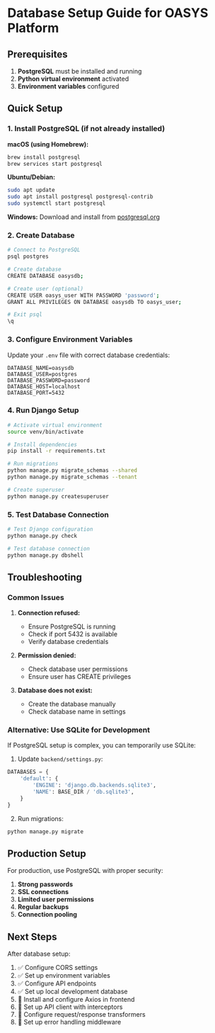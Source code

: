# Database Setup Guide for OASYS Platform

## Prerequisites

1. **PostgreSQL** must be installed and running
2. **Python virtual environment** activated
3. **Environment variables** configured

## Quick Setup

### 1. Install PostgreSQL (if not already installed)

**macOS (using Homebrew):**
```bash
brew install postgresql
brew services start postgresql
```

**Ubuntu/Debian:**
```bash
sudo apt update
sudo apt install postgresql postgresql-contrib
sudo systemctl start postgresql
```

**Windows:**
Download and install from [postgresql.org](https://www.postgresql.org/download/windows/)

### 2. Create Database

```bash
# Connect to PostgreSQL
psql postgres

# Create database
CREATE DATABASE oasysdb;

# Create user (optional)
CREATE USER oasys_user WITH PASSWORD 'password';
GRANT ALL PRIVILEGES ON DATABASE oasysdb TO oasys_user;

# Exit psql
\q
```

### 3. Configure Environment Variables

Update your `.env` file with correct database credentials:

```env
DATABASE_NAME=oasysdb
DATABASE_USER=postgres
DATABASE_PASSWORD=password
DATABASE_HOST=localhost
DATABASE_PORT=5432
```

### 4. Run Django Setup

```bash
# Activate virtual environment
source venv/bin/activate

# Install dependencies
pip install -r requirements.txt

# Run migrations
python manage.py migrate_schemas --shared
python manage.py migrate_schemas --tenant

# Create superuser
python manage.py createsuperuser
```

### 5. Test Database Connection

```bash
# Test Django configuration
python manage.py check

# Test database connection
python manage.py dbshell
```

## Troubleshooting

### Common Issues

1. **Connection refused:**
   - Ensure PostgreSQL is running
   - Check if port 5432 is available
   - Verify database credentials

2. **Permission denied:**
   - Check database user permissions
   - Ensure user has CREATE privileges

3. **Database does not exist:**
   - Create the database manually
   - Check database name in settings

### Alternative: Use SQLite for Development

If PostgreSQL setup is complex, you can temporarily use SQLite:

1. Update `backend/settings.py`:
```python
DATABASES = {
    'default': {
        'ENGINE': 'django.db.backends.sqlite3',
        'NAME': BASE_DIR / 'db.sqlite3',
    }
}
```

2. Run migrations:
```bash
python manage.py migrate
```

## Production Setup

For production, use PostgreSQL with proper security:

1. **Strong passwords**
2. **SSL connections**
3. **Limited user permissions**
4. **Regular backups**
5. **Connection pooling**

## Next Steps

After database setup:
1. ✅ Configure CORS settings
2. ✅ Set up environment variables
3. ✅ Configure API endpoints
4. ✅ Set up local development database
5. 🔄 Install and configure Axios in frontend
6. 🔄 Set up API client with interceptors
7. 🔄 Configure request/response transformers
8. 🔄 Set up error handling middleware

